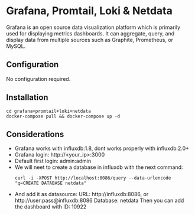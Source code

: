 # Grafana, Promtail, Loki & Netdata
Grafana is an open source data visualization platform which is primarily used for displaying metrics dashboards. It can aggregate, query, and display data from multiple sources such as Graphite, Prometheus, or MySQL.

## Configuration
No configuration required.

## Installation
```
cd grafana+promtail+loki+netdata
docker-compose pull && docker-compose up -d
```

## Considerations
* Grafana works with influxdb:1.8, dont works properly with influxdb:2.0+
* Grafana login: http://<your_ip>:3000
* Default first login: admin:admin
* We will neet to create a database in influxdb with the next command:
    ```
    curl -i -XPOST http://localhost:8086/query --data-urlencode "q=CREATE DATABASE netdata"
    ```
* And add it as datasource:
URL: http://influxdb:8086, or http://user:pass@influxdb:8086
Database: netdata
Then you can add the dashboard with ID: 10922